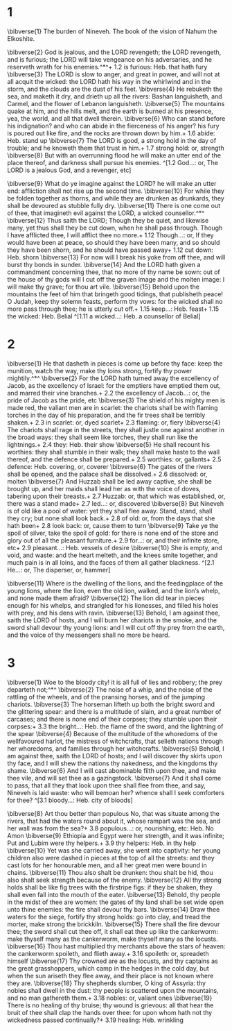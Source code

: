# 1 
\bibverse{1} The burden of Nineveh. The book of the vision of Nahum the Elkoshite. 

\bibverse{2} God is jealous, and the LORD revengeth; the LORD revengeth, and is furious; the LORD will take vengeance on his adversaries, and he reserveth wrath for his enemies.^*^+ 1.2 is furious: Heb. that hath fury \bibverse{3} The LORD is slow to anger, and great in power, and will not at all acquit the wicked: the LORD hath his way in the whirlwind and in the storm, and the clouds are the dust of his feet. \bibverse{4} He rebuketh the sea, and maketh it dry, and drieth up all the rivers: Bashan languisheth, and Carmel, and the flower of Lebanon languisheth. \bibverse{5} The mountains quake at him, and the hills melt, and the earth is burned at his presence, yea, the world, and all that dwell therein. \bibverse{6} Who can stand before his indignation? and who can abide in the fierceness of his anger? his fury is poured out like fire, and the rocks are thrown down by him.+ 1.6 abide: Heb. stand up \bibverse{7} The LORD is good, a strong hold in the day of trouble; and he knoweth them that trust in him.+ 1.7 strong hold: or, strength \bibverse{8} But with an overrunning flood he will make an utter end of the place thereof, and darkness shall pursue his enemies. 
^[1.2 God…: or, The LORD is a jealous God, and a revenger, etc]

\bibverse{9} What do ye imagine against the LORD? he will make an utter end: affliction shall not rise up the second time. \bibverse{10} For while they be folden together as thorns, and while they are drunken as drunkards, they shall be devoured as stubble fully dry. \bibverse{11} There is one come out of thee, that imagineth evil against the LORD, a wicked counsellor.^*^ \bibverse{12} Thus saith the LORD; Though they be quiet, and likewise many, yet thus shall they be cut down, when he shall pass through. Though I have afflicted thee, I will afflict thee no more.+ 1.12 Though…: or, If they would have been at peace, so should they have been many, and so should they have been shorn, and he should have passed away+ 1.12 cut down: Heb. shorn \bibverse{13} For now will I break his yoke from off thee, and will burst thy bonds in sunder. \bibverse{14} And the LORD hath given a commandment concerning thee, that no more of thy name be sown: out of the house of thy gods will I cut off the graven image and the molten image: I will make thy grave; for thou art vile. \bibverse{15} Behold upon the mountains the feet of him that bringeth good tidings, that publisheth peace! O Judah, keep thy solemn feasts, perform thy vows: for the wicked shall no more pass through thee; he is utterly cut off.+ 1.15 keep…: Heb. feast+ 1.15 the wicked: Heb. Belial
^[1.11 a wicked…: Heb. a counsellor of Belial] 

# 2 
\bibverse{1} He that dasheth in pieces is come up before thy face: keep the munition, watch the way, make thy loins strong, fortify thy power mightily.^*^ \bibverse{2} For the LORD hath turned away the excellency of Jacob, as the excellency of Israel: for the emptiers have emptied them out, and marred their vine branches.+ 2.2 the excellency of Jacob…: or, the pride of Jacob as the pride, etc \bibverse{3} The shield of his mighty men is made red, the valiant men are in scarlet: the chariots shall be with flaming torches in the day of his preparation, and the fir trees shall be terribly shaken.+ 2.3 in scarlet: or, dyed scarlet+ 2.3 flaming: or, fiery \bibverse{4} The chariots shall rage in the streets, they shall justle one against another in the broad ways: they shall seem like torches, they shall run like the lightnings.+ 2.4 they: Heb. their show \bibverse{5} He shall recount his worthies: they shall stumble in their walk; they shall make haste to the wall thereof, and the defence shall be prepared.+ 2.5 worthies: or, gallants+ 2.5 defence: Heb. covering, or, coverer \bibverse{6} The gates of the rivers shall be opened, and the palace shall be dissolved.+ 2.6 dissolved: or, molten \bibverse{7} And Huzzab shall be led away captive, she shall be brought up, and her maids shall lead her as with the voice of doves, tabering upon their breasts.+ 2.7 Huzzab: or, that which was established, or, there was a stand made+ 2.7 led…: or, discovered \bibverse{8} But Nineveh is of old like a pool of water: yet they shall flee away. Stand, stand, shall they cry; but none shall look back.+ 2.8 of old: or, from the days that she hath been+ 2.8 look back: or, cause them to turn \bibverse{9} Take ye the spoil of silver, take the spoil of gold: for there is none end of the store and glory out of all the pleasant furniture.+ 2.9 for…: or, and their infinite store, etc+ 2.9 pleasant…: Heb. vessels of desire \bibverse{10} She is empty, and void, and waste: and the heart melteth, and the knees smite together, and much pain is in all loins, and the faces of them all gather blackness. 
^[2.1 He…: or, The disperser, or, hammer]

\bibverse{11} Where is the dwelling of the lions, and the feedingplace of the young lions, where the lion, even the old lion, walked, and the lion’s whelp, and none made them afraid? \bibverse{12} The lion did tear in pieces enough for his whelps, and strangled for his lionesses, and filled his holes with prey, and his dens with ravin. \bibverse{13} Behold, I am against thee, saith the LORD of hosts, and I will burn her chariots in the smoke, and the sword shall devour thy young lions: and I will cut off thy prey from the earth, and the voice of thy messengers shall no more be heard. 

# 3 
\bibverse{1} Woe to the bloody city! it is all full of lies and robbery; the prey departeth not;^*^ \bibverse{2} The noise of a whip, and the noise of the rattling of the wheels, and of the pransing horses, and of the jumping chariots. \bibverse{3} The horseman lifteth up both the bright sword and the glittering spear: and there is a multitude of slain, and a great number of carcases; and there is none end of their corpses; they stumble upon their corpses:+ 3.3 the bright…: Heb. the flame of the sword, and the lightning of the spear \bibverse{4} Because of the multitude of the whoredoms of the wellfavoured harlot, the mistress of witchcrafts, that selleth nations through her whoredoms, and families through her witchcrafts. \bibverse{5} Behold, I am against thee, saith the LORD of hosts; and I will discover thy skirts upon thy face, and I will shew the nations thy nakedness, and the kingdoms thy shame. \bibverse{6} And I will cast abominable filth upon thee, and make thee vile, and will set thee as a gazingstock. \bibverse{7} And it shall come to pass, that all they that look upon thee shall flee from thee, and say, Nineveh is laid waste: who will bemoan her? whence shall I seek comforters for thee? 
^[3.1 bloody…: Heb. city of bloods]

\bibverse{8} Art thou better than populous No, that was situate among the rivers, that had the waters round about it, whose rampart was the sea, and her wall was from the sea?+ 3.8 populous…: or, nourishing, etc: Heb. No Amon \bibverse{9} Ethiopia and Egypt were her strength, and it was infinite; Put and Lubim were thy helpers.+ 3.9 thy helpers: Heb. in thy help \bibverse{10} Yet was she carried away, she went into captivity: her young children also were dashed in pieces at the top of all the streets: and they cast lots for her honourable men, and all her great men were bound in chains. \bibverse{11} Thou also shalt be drunken: thou shalt be hid, thou also shalt seek strength because of the enemy. \bibverse{12} All thy strong holds shall be like fig trees with the firstripe figs: if they be shaken, they shall even fall into the mouth of the eater. \bibverse{13} Behold, thy people in the midst of thee are women: the gates of thy land shall be set wide open unto thine enemies: the fire shall devour thy bars. \bibverse{14} Draw thee waters for the siege, fortify thy strong holds: go into clay, and tread the morter, make strong the brickkiln. \bibverse{15} There shall the fire devour thee; the sword shall cut thee off, it shall eat thee up like the cankerworm: make thyself many as the cankerworm, make thyself many as the locusts. \bibverse{16} Thou hast multiplied thy merchants above the stars of heaven: the cankerworm spoileth, and flieth away.+ 3.16 spoileth: or, spreadeth himself \bibverse{17} Thy crowned are as the locusts, and thy captains as the great grasshoppers, which camp in the hedges in the cold day, but when the sun ariseth they flee away, and their place is not known where they are. \bibverse{18} Thy shepherds slumber, O king of Assyria: thy nobles shall dwell in the dust: thy people is scattered upon the mountains, and no man gathereth them.+ 3.18 nobles: or, valiant ones \bibverse{19} There is no healing of thy bruise; thy wound is grievous: all that hear the bruit of thee shall clap the hands over thee: for upon whom hath not thy wickedness passed continually?+ 3.19 healing: Heb. wrinkling 